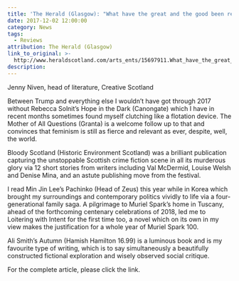 ```yaml
---
title: 'The Herald (Glasgow): "What have the great and the good been reading in 2017?"'
date: 2017-12-02 12:00:00
category: News
tags:
  - Reviews
attribution: The Herald (Glasgow)
link_to_original: >-
  http://www.heraldscotland.com/arts_ents/15697911.What_have_the_great_and_the_good_been_reading_in_2017_/
description:
---
```



Jenny Niven, head of literature, Creative Scotland

Between Trump and everything else I wouldn’t have got through 2017 without Rebecca Solnit’s Hope in the Dark (Canongate) which I have in recent months sometimes found myself clutching like a flotation device. The Mother of All Questions (Granta) is a welcome follow up to that and convinces that feminism is still as fierce and relevant as ever, despite, well, the world.

Bloody Scotland (Historic Environment Scotland) was a brilliant publication capturing the unstoppable Scottish crime fiction scene in all its murderous glory via 12 short stories from writers including Val McDermid, Louise Welsh and Denise Mina, and an astute publishing move from the festival.

I read Min Jin Lee’s Pachinko (Head of Zeus) this year while in Korea which brought my surroundings and contemporary politics vividly to life via a four-generational family saga. A pilgrimage to Muriel Spark’s home in Tuscany, ahead of the forthcoming centenary celebrations of 2018, led me to Loitering with Intent for the first time too, a novel which on its own in my view makes the justification for a whole year of Muriel Spark 100.

Ali Smith’s Autumn (Hamish Hamilton 16.99) is a luminous book and is my favourite type of writing, which is to say simultaneously a beautifully constructed fictional exploration and wisely observed social critique.

For the complete article, please click the link.